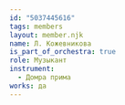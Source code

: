 ```yaml
---
id: "5037445616"
tags: members
layout: member.njk
name: Л. Кожевникова
is_part_of_orchestra: true
role: Музыкант
instrument:
  - Домра прима
works: да
---
```

